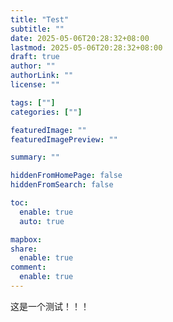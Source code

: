 ```yaml
---
title: "Test"
subtitle: ""
date: 2025-05-06T20:28:32+08:00
lastmod: 2025-05-06T20:28:32+08:00
draft: true
author: ""
authorLink: ""
license: ""

tags: [""]
categories: [""]

featuredImage: ""
featuredImagePreview: ""

summary: ""

hiddenFromHomePage: false
hiddenFromSearch: false

toc:
  enable: true
  auto: true

mapbox:
share:
  enable: true
comment:
  enable: true
---
```



这是一个测试！！！